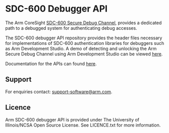 # SDC-600 Debugger API

The Arm CoreSight [SDC-600 Secure Debug Channel](https://developer.arm.com/ip-products/system-ip/coresight-debug-and-trace/coresight-components/coresight-sdc-600-secure-debug-channel), provides a dedicated path to a debugged system for authenticating debug accesses.

The SDC-600 debugger API repository provides the header files necessary for implementations of SDC-600 authentication libraries for debuggers such as Arm Development Studio. A demo of detecting and unlocking the Arm Secure Debug Channel using Arm Development Studio can be viewed [here](https://developer.arm.com/tools-and-software/embedded/arm-development-studio/learn/resources/media-articles/2019/04/sdc-600).

Documentation for the APIs can found [here](https://arm-software.github.io/sdc600-debugger/index.html).

## Support

For enquiries contact: [support-software@arm.com](mailto:support-software@arm.com).

## Licence 

Arm SDC-600 debugger API is provided under The University of Illinois/NCSA Open Source License. See LICENCE.txt for more information.
